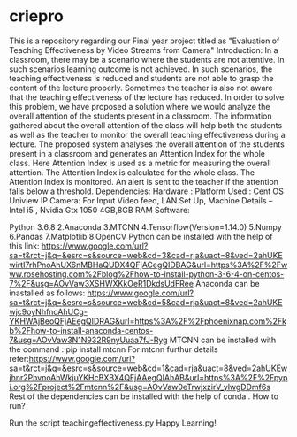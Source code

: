 # criepro
This is a repository regarding our Final year project titled as "Evaluation of Teaching Effectiveness by Video Streams from Camera" Introduction: In a classroom, there may be a scenario where the students are not attentive. In such scenarios learning outcome is not achieved. In such scenarios, the teaching effectiveness is reduced and students are not able to grasp the content of the lecture properly. Sometimes the teacher is also not aware that the teaching effectiveness of the lecture has reduced. In order to solve this problem, we have proposed a solution where we would analyze the overall attention of the students present in a classroom. The information gathered about the overall attention of the class will help both the students as well as the teacher to monitor the overall teaching effectiveness during a lecture. The proposed system analyses the overall attention of the students present in a classroom and generates an Attention Index for the whole class. Here Attention Index is used as a metric for measuring the overall attention. The Attention Index is calculated for the whole class. The Attention Index is monitored. An alert is sent to the teacher if the attention falls below a threshold. Dependencies: Hardware : Platform Used : Cent OS Uniview IP Camera: For Input Video feed, LAN Set Up, Machine Details – Intel i5 , Nvidia Gtx 1050 4GB,8GB RAM Software:

Python 3.6.8 2.Anaconda 3.MTCNN 4.Tensorflow(Version=1.14.0) 5.Numpy 6.Pandas 7.Matplotlib 8.OpenCV Python can be installed with the help of this link: https://www.google.com/url?sa=t&rct=j&q=&esrc=s&source=web&cd=3&cad=rja&uact=8&ved=2ahUKEwirtI7rhPnoAhUX6nMBHaQUDX4QFjACegQIDBAG&url=https%3A%2F%2Fwww.rosehosting.com%2Fblog%2Fhow-to-install-python-3-6-4-on-centos-7%2F&usg=AOvVaw3XSHWXKkOeR1DkdsUdFRee Anaconda can be inastalled as follows: https://www.google.com/url?sa=t&rct=j&q=&esrc=s&source=web&cd=5&cad=rja&uact=8&ved=2ahUKEwjc9oyNhfnoAhUCg-YKHWAjBeoQFjAEegQIDRAG&url=https%3A%2F%2Fphoenixnap.com%2Fkb%2Fhow-to-install-anaconda-centos-7&usg=AOvVaw3N1N932R9nyUuaa7fJ-Ryg MTCNN can be installed with the command : pip install mtcnn For mtcnn furthur details refer:https://www.google.com/url?sa=t&rct=j&q=&esrc=s&source=web&cd=1&cad=rja&uact=8&ved=2ahUKEwjhnr2PhvnoAhWkjuYKHcBXBX4QFjAAegQIAhAB&url=https%3A%2F%2Fpypi.org%2Fproject%2Fmtcnn%2F&usg=AOvVaw0eTrwjxzirV_ylwgDDmf6s Rest of the dependencies can be installed with the help of conda .
How to run?

Run the script teachingeffectiveness.py Happy Learning!
